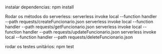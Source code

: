 instalar dependencias:
npm install

Rodar os métodos do serverless:
serverless invoke local --function handler --path requests/createFuncionario.json
serverless invoke local --function handler --path requests/getFuncionario.json
serverless invoke local --function handler --path requests/updateFuncionario.json
serverless invoke local --function handler --path requests/deleteFuncionario.json

rodar os testes unitários:
npm test
